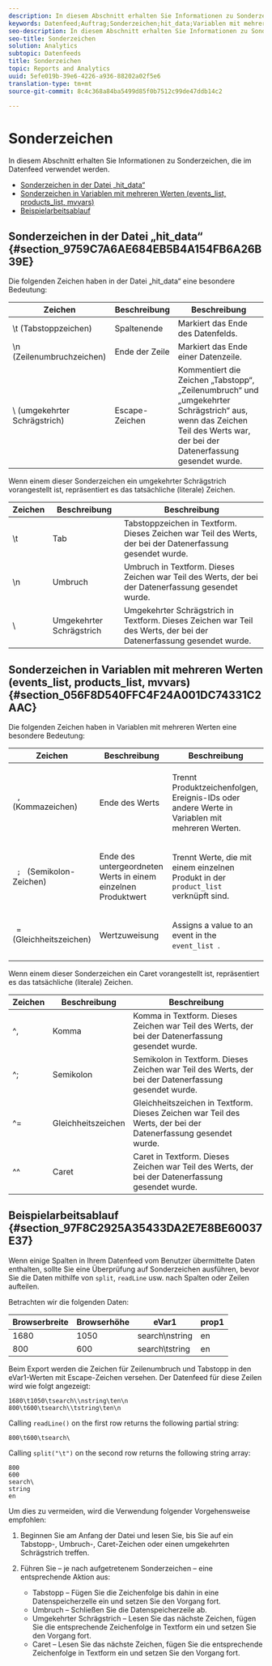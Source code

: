 ```yaml
---
description: In diesem Abschnitt erhalten Sie Informationen zu Sonderzeichen, die im Datenfeed verwendet werden.
keywords: Datenfeed;Auftrag;Sonderzeichen;hit_data;Variablen mit mehreren Werten;events_list;products_list;mvvars
seo-description: In diesem Abschnitt erhalten Sie Informationen zu Sonderzeichen, die im Datenfeed verwendet werden.
seo-title: Sonderzeichen
solution: Analytics
subtopic: Datenfeeds
title: Sonderzeichen
topic: Reports and Analytics
uuid: 5efe019b-39e6-4226-a936-88202a02f5e6
translation-type: tm+mt
source-git-commit: 8c4c368a84ba5499d85f0b7512c99de47ddb14c2

---
```



# Sonderzeichen

In diesem Abschnitt erhalten Sie Informationen zu Sonderzeichen, die im Datenfeed verwendet werden.

* [Sonderzeichen in der Datei „hit_data“](/help/export/analytics-data-feed/c-df-contents/datafeeds-spec-chars.md#section_9759C7A6AE684EB5B4A154FB6A26B39E)
* [Sonderzeichen in Variablen mit mehreren Werten (events_list, products_list, mvvars)](/help/export/analytics-data-feed/c-df-contents/datafeeds-spec-chars.md#section_056F8D540FFC4F24A001DC74331C2AAC)
* [Beispielarbeitsablauf](/help/export/analytics-data-feed/c-df-contents/datafeeds-spec-chars.md#section_97F8C2925A35433DA2E7E8BE60037E37)

## Sonderzeichen in der Datei „hit_data“ {#section_9759C7A6AE684EB5B4A154FB6A26B39E}

Die folgenden Zeichen haben in der Datei „hit_data“ eine besondere Bedeutung:

| Zeichen | Beschreibung | Beschreibung |
|--- |--- |--- |
| \t (Tabstoppzeichen) | Spaltenende | Markiert das Ende des Datenfelds. |
| \n (Zeilenumbruchzeichen) | Ende der Zeile | Markiert das Ende einer Datenzeile. |
| \  (umgekehrter Schrägstrich) | Escape-Zeichen | Kommentiert die Zeichen „Tabstopp“, „Zeilenumbruch“ und „umgekehrter Schrägstrich“ aus, wenn das Zeichen Teil des Werts war, der bei der Datenerfassung gesendet wurde. |

Wenn einem dieser Sonderzeichen ein umgekehrter Schrägstrich vorangestellt ist, repräsentiert es das tatsächliche (literale) Zeichen.

| Zeichen | Beschreibung | Beschreibung |
|--- |--- |--- |
| \\t | Tab | Tabstoppzeichen in Textform. Dieses Zeichen war Teil des Werts, der bei der Datenerfassung gesendet wurde. |
| \\n | Umbruch | Umbruch in Textform. Dieses Zeichen war Teil des Werts, der bei der Datenerfassung gesendet wurde. |
| \\ | Umgekehrter Schrägstrich | Umgekehrter Schrägstrich in Textform. Dieses Zeichen war Teil des Werts, der bei der Datenerfassung gesendet wurde. |

## Sonderzeichen in Variablen mit mehreren Werten (events_list, products_list, mvvars) {#section_056F8D540FFC4F24A001DC74331C2AAC}

Die folgenden Zeichen haben in Variablen mit mehreren Werten eine besondere Bedeutung:

<table id="table_FDA13DE05A784ED4972C2955BD2642C7"> 
 <thead> 
  <tr> 
   <th colname="col1" class="entry"> Zeichen </th> 
   <th colname="col02" class="entry"> Beschreibung </th> 
   <th colname="col2" class="entry"> Beschreibung </th> 
  </tr> 
 </thead>
 <tbody> 
  <tr> 
   <td colname="col1"> <code> , </code> (Kommazeichen) </td> 
   <td colname="col02"> Ende des Werts </td> 
   <td colname="col2"> <p>Trennt Produktzeichenfolgen, Ereignis-IDs oder andere Werte in Variablen mit mehreren Werten. </p> </td> 
  </tr> 
  <tr> 
   <td colname="col1"> <code> ; </code> (Semikolon-Zeichen) </td> 
   <td colname="col02"> Ende des untergeordneten Werts in einem einzelnen Produktwert </td> 
   <td colname="col2"> <p>Trennt Werte, die mit einem einzelnen Produkt in der <code> product_list </code> verknüpft sind. </p> </td> 
  </tr> 
  <tr> 
   <td colname="col1"> <code> = </code> (Gleichheitszeichen) </td> 
   <td colname="col02"> Wertzuweisung </td> 
   <td colname="col2"> <p>Assigns a value to an event in the <code> event_list </code>. </p> </td> 
  </tr> 
 </tbody> 
</table>

Wenn einem dieser Sonderzeichen ein Caret vorangestellt ist, repräsentiert es das tatsächliche (literale) Zeichen.

| Zeichen | Beschreibung | Beschreibung |
|--- |--- |--- |
| ^, | Komma | Komma in Textform. Dieses Zeichen war Teil des Werts, der bei der Datenerfassung gesendet wurde. |
| ^; | Semikolon | Semikolon in Textform. Dieses Zeichen war Teil des Werts, der bei der Datenerfassung gesendet wurde. |
| ^= | Gleichheitszeichen | Gleichheitszeichen in Textform. Dieses Zeichen war Teil des Werts, der bei der Datenerfassung gesendet wurde. |
| ^^ | Caret | Caret in Textform. Dieses Zeichen war Teil des Werts, der bei der Datenerfassung gesendet wurde. |

## Beispielarbeitsablauf {#section_97F8C2925A35433DA2E7E8BE60037E37}

Wenn einige Spalten in Ihrem Datenfeed vom Benutzer übermittelte Daten enthalten, sollte Sie eine Überprüfung auf Sonderzeichen ausführen, bevor Sie die Daten mithilfe von `split`, `readLine` usw. nach Spalten oder Zeilen aufteilen.

Betrachten wir die folgenden Daten:

| Browserbreite | Browserhöhe | eVar1 | prop1 |
|---|---|---|---|
| 1680 | 1050 | search\nstring | en |
| 800 | 600 | search\tstring | en |

Beim Export werden die Zeichen für Zeilenumbruch und Tabstopp in den eVar1-Werten mit Escape-Zeichen versehen. Der Datenfeed für diese Zeilen wird wie folgt angezeigt:

```
1680\t1050\tsearch\\nstring\ten\n 
800\t600\tsearch\\tstring\ten\n
```

Calling `readLine()` on the first row returns the following partial string:

```
800\t600\tsearch\
```

Calling `split("\t")` on the second row returns the following string array:

```
800 
600 
search\ 
string 
en
```

Um dies zu vermeiden, wird die Verwendung folgender Vorgehensweise empfohlen:

1. Beginnen Sie am Anfang der Datei und lesen Sie, bis Sie auf ein Tabstopp-, Umbruch-, Caret-Zeichen oder einen umgekehrten Schrägstrich treffen.
1. Führen Sie – je nach aufgetretenem Sonderzeichen – eine entsprechende Aktion aus:

   * Tabstopp – Fügen Sie die Zeichenfolge bis dahin in eine Datenspeicherzelle ein und setzen Sie den Vorgang fort.
   * Umbruch – Schließen Sie die Datenspeicherzeile ab.
   * Umgekehrter Schrägstrich – Lesen Sie das nächste Zeichen, fügen Sie die entsprechende Zeichenfolge in Textform ein und setzen Sie den Vorgang fort.
   * Caret – Lesen Sie das nächste Zeichen, fügen Sie die entsprechende Zeichenfolge in Textform ein und setzen Sie den Vorgang fort.

